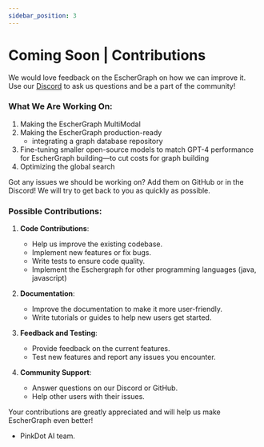 ```yaml
---
sidebar_position: 3
---
```


# Coming Soon | Contributions

We would love feedback on the EscherGraph on how we can improve it. Use our [Discord](https://discord.com/invite/P5gzsNVb) to ask us questions and be a part of the community!

### What We Are Working On:

1. Making the EscherGraph MultiModal
2. Making the EscherGraph production-ready
   -  integrating a graph database repository
3. Fine-tuning smaller open-source models to match GPT-4 performance for EscherGraph building—to cut costs for graph building
4. Optimizing the global search

Got any issues we should be working on? Add them on GitHub or in the Discord! We will try to get back to you as quickly as possible.

### Possible Contributions:

1. **Code Contributions**:
   - Help us improve the existing codebase.
   - Implement new features or fix bugs.
   - Write tests to ensure code quality.
   - Implement the Eschergraph for other programming languages (java, javascript)

2. **Documentation**:
   - Improve the documentation to make it more user-friendly.
   - Write tutorials or guides to help new users get started.

3. **Feedback and Testing**:
   - Provide feedback on the current features.
   - Test new features and report any issues you encounter.

4. **Community Support**:
   - Answer questions on our Discord or GitHub.
   - Help other users with their issues.

Your contributions are greatly appreciated and will help us make EscherGraph even better!

- PinkDot AI team.
